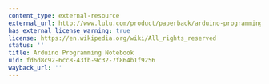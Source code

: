 ```yaml
---
content_type: external-resource
external_url: http://www.lulu.com/product/paperback/arduino-programming-notebook/3524026
has_external_license_warning: true
license: https://en.wikipedia.org/wiki/All_rights_reserved
status: ''
title: Arduino Programming Notebook
uid: fd6d8c92-6cc8-43fb-9c32-7f864b1f9256
wayback_url: ''
---
```


